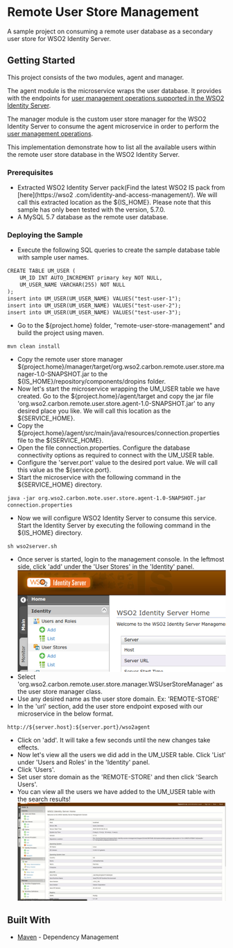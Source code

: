 # Remote User Store Management

A sample project on consuming a remote user database as a secondary user store for WSO2 Identity Server.

## Getting Started

This project consists of the two modules, agent and manager. 

The agent module is the microservice wraps the user database. It provides with the endpoints for
[user management operations supported in the WSO2 Identity Server](https://docs.wso2.com/display/IS570/Writing+a+Custom+User+Store+Manager#WritingaCustomUserStoreManager-AbstractUserStoreManagerandimplementations).

The manager module is the custom user store manager for the WSO2 Identity Server to consume 
the agent microservice in order to perform the [user management operations](https://docs.wso2.com/display/IS570/Writing+a+Custom+User+Store+Manager#WritingaCustomUserStoreManager-AbstractUserStoreManagerandimplementations).

This implementation demonstrate how to list all the available users within the remote user store database 
in the WSO2 Identity Server.

### Prerequisites
* Extracted WSO2 Identity Server pack(Find the latest WSO2 IS pack from [here](https://wso2
.com/identity-and-access-management/). We will call this extracted location as the ${IS_HOME}.
Please note that this sample has only been tested with the version, 5.7.0.
* A MySQL 5.7 database as the remote user database. 

### Deploying the Sample

* Execute the following SQL queries to create the sample database table with sample user names.
```
CREATE TABLE UM_USER (
    UM_ID INT AUTO_INCREMENT primary key NOT NULL,
    UM_USER_NAME VARCHAR(255) NOT NULL
);
insert into UM_USER(UM_USER_NAME) VALUES("test-user-1");
insert into UM_USER(UM_USER_NAME) VALUES("test-user-2");
insert into UM_USER(UM_USER_NAME) VALUES("test-user-3");
```
* Go to the ${project.home} folder, "remote-user-store-management" and build the project using maven. 
```
mvn clean install
```
* Copy the remote user store manager ${project.home}/manager/target/org.wso2.carbon.remote.user.store.manager-1.0-SNAPSHOT.jar
to the ${IS_HOME}/repository/components/dropins folder.
* Now let's start the microservice wrapping the UM_USER table we have created. Go to the ${project.home}/agent/target
 and copy the jar file 'org.wso2.carbon.remote.user.store.agent-1.0-SNAPSHOT.jar' to any desired place you like. We 
 will call this location as the ${SERVICE_HOME}.
* Copy the ${project.home}/agent/src/main/java/resources/connection.properties file to the ${SERVICE_HOME}.
* Open the file connection.properties. Configure the database connectivity options as required to connect with the 
UM_USER table.
* Configure the 'server.port' value to the desired port value. We will call this value as the ${service.port}.
* Start the microservice with the following command in the ${SERVICE_HOME} directory.
```
java -jar org.wso2.carbon.mote.user.store.agent-1.0-SNAPSHOT.jar connection.properties
```
* Now we will configure WSO2 Identity Server to consume this service. Start the Identity Server by executing the 
following command in the ${IS_HOME} directory.
```
sh wso2server.sh
```
* Once server is started, login to the management console. In the leftmost side, click 'add' under the 'User Stores' 
in the 'Identity' panel.
![add-user-stores](./add-user-stores.png)
* Select 'org.wso2.carbon.remote.user.store.manager.WSUserStoreManager' as the user store manager class. 
* Use any desired name as the user store domain. Ex: 'REMOTE-STORE'
* In the 'url' section, add the user store endpoint exposed with our microservice in the below format.
```
http://${server.host}:${server.port}/wso2agent
``` 
* Click on 'add'. It will take a few seconds until the new changes take effects.
* Now let's view all the users we did add in the UM_USER table. Click 'List' under 'Users and Roles' in the 'Identity' 
panel.
* Click 'Users'.
* Set user store domain as the 'REMOTE-STORE' and then click 'Search Users'.
* You can view all the users we have added to the UM_USER table with the search results!
![tutorial](./tutorial.gif)
## Built With
* [Maven](https://maven.apache.org/) - Dependency Management

